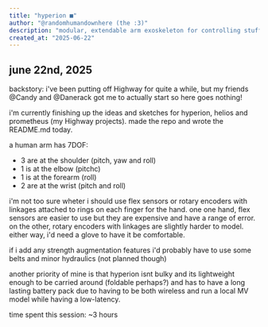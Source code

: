 ```yaml
---
title: "hyperion ■"
author: "@randomhumandownhere (the :3)"
description: "modular, extendable arm exoskeleton for controlling stuff."
created_at: "2025-06-22"
---
```


## june 22nd, 2025

backstory: i've been putting off Highway for quite a while, but my friends @Candy and @Danerack got me to actually start so here goes nothing!

i'm currently finishing up the ideas and sketches for hyperion, helios and prometheus (my Highway projects). made the repo and wrote the README.md today.

a human arm has 7DOF: 
- 3 are at the shoulder (pitch, yaw and roll)
- 1 is at the elbow (pitchc)
- 1 is at the forearm (roll)
- 2 are at the wrist (pitch and roll)

i'm not too sure wheter i should use flex sensors or rotary encoders with linkages attached to rings on each finger for the hand. one one hand, flex sensors are easier to use but they are expensive and have a range of error. on the other, rotary encoders with linkages are slightly harder to model. either way, i'd need a glove to have it be comfortable.

if i add any strength augmentation features i'd probably have to use some belts and minor hydraulics
(not planned though)

another priority of mine is that hyperion isnt bulky and its lightweight enough to be carried around (foldable perhaps?) and has to have a long lasting battery pack due to having to be both wireless and run a local MV model while having a low-latency.

time spent this session: ~3 hours
